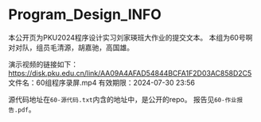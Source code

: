 # Program_Design_INFO
本公开页为PKU2024程序设计实习刘家瑛班大作业的提交文本。
本组为60号啊对对队，组员毛清源，胡嘉驰，高国雄。

演示视频的链接如下：
https://disk.pku.edu.cn/link/AA09A4AFAD54844BCFA1F2D03AC858D2C5
文件名：60组程序录屏.mp4
有效期限：2024-07-30 23:56

源代码地址在`60-源代码.txt`内含的地址中，是公开的repo。
报告见`60-作业报告.pdf`。